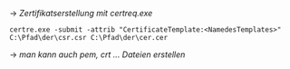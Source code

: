 -> *Zertifikatserstellung mit certreq.exe*

```
certre.exe -submit -attrib "CertificateTemplate:<NamedesTemplates>" C:\Pfad\der\csr.csr C:\Pfad\der\cer.cer
```

-> *man kann auch pem, crt ... Dateien erstellen*

